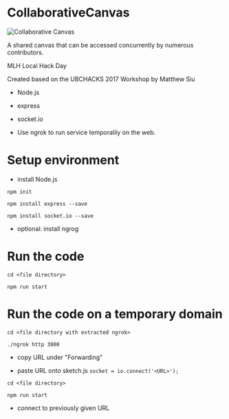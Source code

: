 # CollaborativeCanvas

![Collaborative Canvas](https://i.imgur.com/q5MX8yy.png)

A shared canvas that can be accessed concurrently by numerous contributors.

MLH Local Hack Day 

Created based on the UBCHACKS 2017 Workshop by Matthew Siu

- Node.js

- express

- socket.io

- Use ngrok to run service temporalily on the web.

# Setup environment
- install Node.js

`npm init`

`npm install express --save`

`npm install socket.io --save`

- optional: install ngrog

# Run the code
`cd <file directory>`

`npm run start`

# Run the code on a temporary domain
`cd <file directory with extracted ngrok>`

`./ngrok http 3000`

- copy URL under "Forwarding"

- paste URL onto sketch.js `socket = io.connect('<URL>');`

`cd <file directory>`

`npm run start`

- connect to previously given URL
